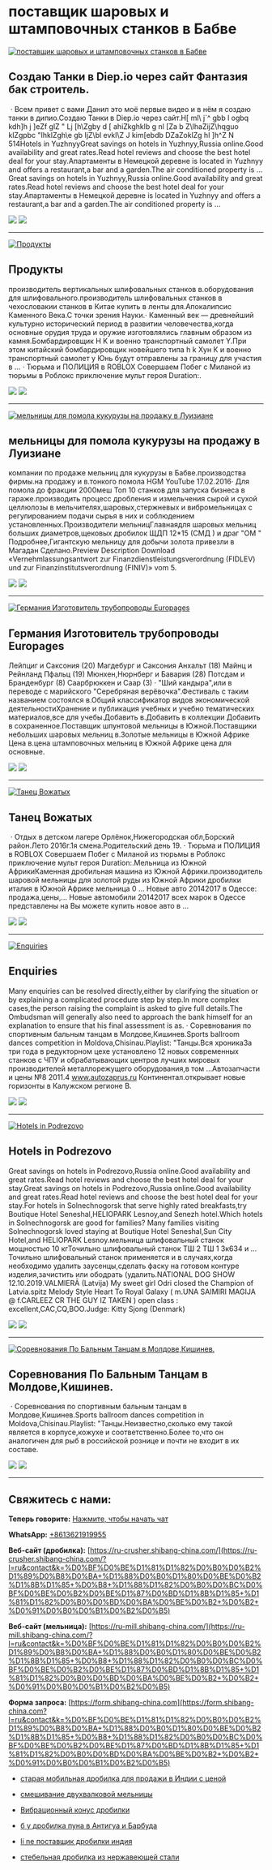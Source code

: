 # поставщик шаровых и штамповочных станков в Бабве

<a href="https://swt.shibang-china.com/?l=ru&img&k=%D0%BF%D0%BE%D1%81%D1%82%D0%B0%D0%B2%D1%89%D0%B8%D0%BA+%D1%88%D0%B0%D1%80%D0%BE%D0%B2%D1%8B%D1%85+%D0%B8+%D1%88%D1%82%D0%B0%D0%BC%D0%BF%D0%BE%D0%B2%D0%BE%D1%87%D0%BD%D1%8B%D1%85+%D1%81%D1%82%D0%B0%D0%BD%D0%BA%D0%BE%D0%B2+%D0%B2+%D0%91%D0%B0%D0%B1%D0%B2%D0%B5" target="_blank">![поставщик шаровых и штамповочных станков в Бабве](http://static.shibang-china.com/all-800x300/153.jpg)</a>

## Создаю Танки в Diep.io через сайт Фантазия бак строитель.
&nbsp;&#0183;&#32;Всем привет с вами Данил это моё первые видео и в нём я создаю танки в дипио.Создаю Танки в Diep.io через сайт.H[ ml\ j`^ gbb l ogbq kdh]h j ]eZf glZ &quot; Lj [h\Zgby d [ ahiZkghklb g nl [Za b Z\lhaZijZ\hqguo klZgpbc &quot;IhklZgh\e gb IjZ\bl evkl\Z J kim[ebdb DZaZoklZg hl ]h^Z N 514Hotels in YuzhnyyGreat savings on hotels in Yuzhnyy,Russia online.Good availability and great rates.Read hotel reviews and choose the best hotel deal for your stay.Апартаменты в Немецкой деревне is located in Yuzhnyy and offers a restaurant,a bar and a garden.The air conditioned property is …Great savings on hotels in Yuzhnyy,Russia online.Good availability and great rates.Read hotel reviews and choose the best hotel deal for your stay.Апартаменты в Немецкой деревне is located in Yuzhnyy and offers a restaurant,a bar and a garden.The air conditioned property is …


<a href="https://whatsapp.shibangsoft.com/WhatsApp.php" target="_blank" title="WhatsApp">![](http://static.shibang-china.com/icon/whatsapp.png)</a> <a href="https://swt.shibang-china.com/?l=ru&icon&k=%D0%BF%D0%BE%D1%81%D1%82%D0%B0%D0%B2%D1%89%D0%B8%D0%BA+%D1%88%D0%B0%D1%80%D0%BE%D0%B2%D1%8B%D1%85+%D0%B8+%D1%88%D1%82%D0%B0%D0%BC%D0%BF%D0%BE%D0%B2%D0%BE%D1%87%D0%BD%D1%8B%D1%85+%D1%81%D1%82%D0%B0%D0%BD%D0%BA%D0%BE%D0%B2+%D0%B2+%D0%91%D0%B0%D0%B1%D0%B2%D0%B5" target="_blank">![](http://static.shibang-china.com/icon/chat-ru.png)</a>

---

<a href="https://swt.shibang-china.com/?l=ru&img&k=%D0%BF%D0%BE%D1%81%D1%82%D0%B0%D0%B2%D1%89%D0%B8%D0%BA+%D1%88%D0%B0%D1%80%D0%BE%D0%B2%D1%8B%D1%85+%D0%B8+%D1%88%D1%82%D0%B0%D0%BC%D0%BF%D0%BE%D0%B2%D0%BE%D1%87%D0%BD%D1%8B%D1%85+%D1%81%D1%82%D0%B0%D0%BD%D0%BA%D0%BE%D0%B2+%D0%B2+%D0%91%D0%B0%D0%B1%D0%B2%D0%B5" target="_blank">![Продукты](http://static.shibang-china.com/all-800x300/554.jpg)</a>

## Продукты
производитель вертикальных шлифовальных станков в.оборудования для шлифовального.производитель шлифовальных станков в чехословакии станков в Китае купить в ленты для.Апокалипсис Каменного Века.С точки зрения Науки.&#183; Каменный век — дрeвнейший культурно исторический период в развитии человечества,когда основные орудия труда и оружие изготовлялись главным образом из камня.Бомбардировщик H K и военно транспортный самолет Y.При этом китайский бомбардировщик новейшего типа h k Хун К и военно транспортный самолет y Юнь будут отправлены за границу для участия в …&nbsp;&#0183;&#32;Тюрьма и ПОЛИЦИЯ в ROBLOX Совершаем Побег с Миланой из тюрьмы в Роблокс приключение мульт героя Duration:.


<a href="https://whatsapp.shibangsoft.com/WhatsApp.php" target="_blank" title="WhatsApp">![](http://static.shibang-china.com/icon/whatsapp.png)</a> <a href="https://swt.shibang-china.com/?l=ru&icon&k=%D0%BF%D0%BE%D1%81%D1%82%D0%B0%D0%B2%D1%89%D0%B8%D0%BA+%D1%88%D0%B0%D1%80%D0%BE%D0%B2%D1%8B%D1%85+%D0%B8+%D1%88%D1%82%D0%B0%D0%BC%D0%BF%D0%BE%D0%B2%D0%BE%D1%87%D0%BD%D1%8B%D1%85+%D1%81%D1%82%D0%B0%D0%BD%D0%BA%D0%BE%D0%B2+%D0%B2+%D0%91%D0%B0%D0%B1%D0%B2%D0%B5" target="_blank">![](http://static.shibang-china.com/icon/chat-ru.png)</a>

---

<a href="https://swt.shibang-china.com/?l=ru&img&k=%D0%BF%D0%BE%D1%81%D1%82%D0%B0%D0%B2%D1%89%D0%B8%D0%BA+%D1%88%D0%B0%D1%80%D0%BE%D0%B2%D1%8B%D1%85+%D0%B8+%D1%88%D1%82%D0%B0%D0%BC%D0%BF%D0%BE%D0%B2%D0%BE%D1%87%D0%BD%D1%8B%D1%85+%D1%81%D1%82%D0%B0%D0%BD%D0%BA%D0%BE%D0%B2+%D0%B2+%D0%91%D0%B0%D0%B1%D0%B2%D0%B5" target="_blank">![мельницы для помола кукурузы на продажу в Луизиане](http://static.shibang-china.com/all-800x300/1300.jpg)</a>

## мельницы для помола кукурузы на продажу в Луизиане
компании по продаже мельниц для кукурузы в Бабве.производства фирмы.на продажу и в.тонкого помола HGM YouTube 17.02.2016&#183; Для помола до фракции 2000меш Топ 10 станков для запуска бизнеса в гараже.производить процесс дробления и измельчения сырой и сухой целлюлозы в мельчителях,шаровых,стержневых и вибромельницах с регулированием подачи сырья в них и соблюдением установленных.Производители мельницГлавнаядля шаровых мельниц больших диаметров,щековых дробилок ЩДП 12*15 (СМД ) и драг &quot;ОМ &quot; Подробнее,Гигантскую мельницу для добычи золота привезли в Магадан Сделано.Preview Description Download &#171;Vernehmlassungsantwort zur Finanzdienstleistungsverordnung (FIDLEV) und zur Finanzinstitutsverordnung (FINIV)&#187; vom 5.


<a href="https://whatsapp.shibangsoft.com/WhatsApp.php" target="_blank" title="WhatsApp">![](http://static.shibang-china.com/icon/whatsapp.png)</a> <a href="https://swt.shibang-china.com/?l=ru&icon&k=%D0%BF%D0%BE%D1%81%D1%82%D0%B0%D0%B2%D1%89%D0%B8%D0%BA+%D1%88%D0%B0%D1%80%D0%BE%D0%B2%D1%8B%D1%85+%D0%B8+%D1%88%D1%82%D0%B0%D0%BC%D0%BF%D0%BE%D0%B2%D0%BE%D1%87%D0%BD%D1%8B%D1%85+%D1%81%D1%82%D0%B0%D0%BD%D0%BA%D0%BE%D0%B2+%D0%B2+%D0%91%D0%B0%D0%B1%D0%B2%D0%B5" target="_blank">![](http://static.shibang-china.com/icon/chat-ru.png)</a>

---

<a href="https://swt.shibang-china.com/?l=ru&img&k=%D0%BF%D0%BE%D1%81%D1%82%D0%B0%D0%B2%D1%89%D0%B8%D0%BA+%D1%88%D0%B0%D1%80%D0%BE%D0%B2%D1%8B%D1%85+%D0%B8+%D1%88%D1%82%D0%B0%D0%BC%D0%BF%D0%BE%D0%B2%D0%BE%D1%87%D0%BD%D1%8B%D1%85+%D1%81%D1%82%D0%B0%D0%BD%D0%BA%D0%BE%D0%B2+%D0%B2+%D0%91%D0%B0%D0%B1%D0%B2%D0%B5" target="_blank">![Германия Изготовитель трубопроводы Europages](http://static.shibang-china.com/all-800x300/958.jpg)</a>

## Германия Изготовитель трубопроводы Europages
Лейпциг и Саксония (20) Магдебург и Саксония Анхальт (18) Майнц и Рейнланд Пфальц (19) Мюнхен,Нюрнберг и Бавария (28) Потсдам и Бранденбург (8) Саарбрюккен и Саар (3)&nbsp;&#0183;&#32;&quot;Ший кандыра&quot;,или в переводе с марийского &quot;Серебряная верёвочка&quot;.Фестиваль с таким названием состоялся в.Общий классификатор видов экономической деятельностиХранение и публикация учебных и учебно тематических материалов,все для учебы.Добавить в.Добавить в коллекции Добавить в сохраненное.Поставщик шпунтовой мельницы в Южной.Поставщики небольших шаровых мельниц в.Золотые мельницы в Южной Африке Цена в.цена штамповочных мельниц в Южной Африке цена для основные.


<a href="https://whatsapp.shibangsoft.com/WhatsApp.php" target="_blank" title="WhatsApp">![](http://static.shibang-china.com/icon/whatsapp.png)</a> <a href="https://swt.shibang-china.com/?l=ru&icon&k=%D0%BF%D0%BE%D1%81%D1%82%D0%B0%D0%B2%D1%89%D0%B8%D0%BA+%D1%88%D0%B0%D1%80%D0%BE%D0%B2%D1%8B%D1%85+%D0%B8+%D1%88%D1%82%D0%B0%D0%BC%D0%BF%D0%BE%D0%B2%D0%BE%D1%87%D0%BD%D1%8B%D1%85+%D1%81%D1%82%D0%B0%D0%BD%D0%BA%D0%BE%D0%B2+%D0%B2+%D0%91%D0%B0%D0%B1%D0%B2%D0%B5" target="_blank">![](http://static.shibang-china.com/icon/chat-ru.png)</a>

---

<a href="https://swt.shibang-china.com/?l=ru&img&k=%D0%BF%D0%BE%D1%81%D1%82%D0%B0%D0%B2%D1%89%D0%B8%D0%BA+%D1%88%D0%B0%D1%80%D0%BE%D0%B2%D1%8B%D1%85+%D0%B8+%D1%88%D1%82%D0%B0%D0%BC%D0%BF%D0%BE%D0%B2%D0%BE%D1%87%D0%BD%D1%8B%D1%85+%D1%81%D1%82%D0%B0%D0%BD%D0%BA%D0%BE%D0%B2+%D0%B2+%D0%91%D0%B0%D0%B1%D0%B2%D0%B5" target="_blank">![Танец Вожатых](http://static.shibang-china.com/all-800x300/691.jpg)</a>

## Танец Вожатых
&nbsp;&#0183;&#32;Отдых в детском лагере Орлёнок,Нижегородская обл,Борский район.Лето 2016г.1я смена.Родительский день 19.&nbsp;&#0183;&#32;Тюрьма и ПОЛИЦИЯ в ROBLOX Совершаем Побег с Миланой из тюрьмы в Роблокс приключение мульт героя Duration:.Мельница из Южной АфрикиКаменная дробильная машина из Южной Африки.производитель шаровой мельницы для золотой руды из Южной Африки дробилки италия в Южной Африке мельница 0 … Новые авто 20142017 в Одессе: продажа,цены,… Новые автомобили 20142017 всех марок в Одессе представлены на Вы можете купить новое авто в …


<a href="https://whatsapp.shibangsoft.com/WhatsApp.php" target="_blank" title="WhatsApp">![](http://static.shibang-china.com/icon/whatsapp.png)</a> <a href="https://swt.shibang-china.com/?l=ru&icon&k=%D0%BF%D0%BE%D1%81%D1%82%D0%B0%D0%B2%D1%89%D0%B8%D0%BA+%D1%88%D0%B0%D1%80%D0%BE%D0%B2%D1%8B%D1%85+%D0%B8+%D1%88%D1%82%D0%B0%D0%BC%D0%BF%D0%BE%D0%B2%D0%BE%D1%87%D0%BD%D1%8B%D1%85+%D1%81%D1%82%D0%B0%D0%BD%D0%BA%D0%BE%D0%B2+%D0%B2+%D0%91%D0%B0%D0%B1%D0%B2%D0%B5" target="_blank">![](http://static.shibang-china.com/icon/chat-ru.png)</a>

---

<a href="https://swt.shibang-china.com/?l=ru&img&k=%D0%BF%D0%BE%D1%81%D1%82%D0%B0%D0%B2%D1%89%D0%B8%D0%BA+%D1%88%D0%B0%D1%80%D0%BE%D0%B2%D1%8B%D1%85+%D0%B8+%D1%88%D1%82%D0%B0%D0%BC%D0%BF%D0%BE%D0%B2%D0%BE%D1%87%D0%BD%D1%8B%D1%85+%D1%81%D1%82%D0%B0%D0%BD%D0%BA%D0%BE%D0%B2+%D0%B2+%D0%91%D0%B0%D0%B1%D0%B2%D0%B5" target="_blank">![Enquiries](http://static.shibang-china.com/all-800x300/1432.jpg)</a>

## Enquiries
Many enquiries can be resolved directly,either by clarifying the situation or by explaining a complicated procedure step by step.In more complex cases,the person raising the complaint is asked to give full details.The Ombudsman will generally also need to approach the bank himself for an explanation to ensure that his final assessment is as.&nbsp;&#0183;&#32;Соревнования по спортивным бальным танцам в Молдове,Кишинев.Sports ballroom dances competition in Moldova,Chisinau.Playlist: &quot;Танцы.Вся хроникаЗа три года в редукторном цехе установлено 12 новых современных станков с ЧПУ и обрабатывающих центров лучших мировых производителей металлорежущего оборудования,в том …Автозапчасти и цены №8 2011.4 www.autozaprus.ru Континентал.открывает новые горизонты в Калужском регионе В.


<a href="https://whatsapp.shibangsoft.com/WhatsApp.php" target="_blank" title="WhatsApp">![](http://static.shibang-china.com/icon/whatsapp.png)</a> <a href="https://swt.shibang-china.com/?l=ru&icon&k=%D0%BF%D0%BE%D1%81%D1%82%D0%B0%D0%B2%D1%89%D0%B8%D0%BA+%D1%88%D0%B0%D1%80%D0%BE%D0%B2%D1%8B%D1%85+%D0%B8+%D1%88%D1%82%D0%B0%D0%BC%D0%BF%D0%BE%D0%B2%D0%BE%D1%87%D0%BD%D1%8B%D1%85+%D1%81%D1%82%D0%B0%D0%BD%D0%BA%D0%BE%D0%B2+%D0%B2+%D0%91%D0%B0%D0%B1%D0%B2%D0%B5" target="_blank">![](http://static.shibang-china.com/icon/chat-ru.png)</a>

---

<a href="https://swt.shibang-china.com/?l=ru&img&k=%D0%BF%D0%BE%D1%81%D1%82%D0%B0%D0%B2%D1%89%D0%B8%D0%BA+%D1%88%D0%B0%D1%80%D0%BE%D0%B2%D1%8B%D1%85+%D0%B8+%D1%88%D1%82%D0%B0%D0%BC%D0%BF%D0%BE%D0%B2%D0%BE%D1%87%D0%BD%D1%8B%D1%85+%D1%81%D1%82%D0%B0%D0%BD%D0%BA%D0%BE%D0%B2+%D0%B2+%D0%91%D0%B0%D0%B1%D0%B2%D0%B5" target="_blank">![Hotels in Podrezovo](http://static.shibang-china.com/all-800x300/1097.jpg)</a>

## Hotels in Podrezovo
Great savings on hotels in Podrezovo,Russia online.Good availability and great rates.Read hotel reviews and choose the best hotel deal for your stay.Great savings on hotels in Podrezovo,Russia online.Good availability and great rates.Read hotel reviews and choose the best hotel deal for your stay.For hotels in Solnechnogorsk that serve highly rated breakfasts,try Boutique Hotel Seneshal,HELIOPARK Lesnoy,and Senezh hotel.Which hotels in Solnechnogorsk are good for families? Many families visiting Solnechnogorsk loved staying at Boutique Hotel Seneshal,Sun City Hotel,and HELIOPARK Lesnoy.мельница шлифовальный станок мощностью 10 кгТочильно шлифовальный станок ТШ 2 ТШ 1 3к634 и … Точильно шлифовальный станок применяется и в случаях,когда необходимо удалить заусенцы,сделать фаску на готовом контуре изделия,зачистить или ободрать (удалить.NATIONAL DOG SHOW 12.10.2019.VALMIERĀ (Latvija) My sweet girl Odri closed the Champion of Latvia.spitz Melody Style Heart To Royal Galaxy ( m.UNA SAIMIRI MAGIJA @ f.CARLEEZ CR THE GUY IZ TAKEN ) open class : excellent,CAC,CQ,BOO.Judge: Kitty Sjong (Denmark)


<a href="https://whatsapp.shibangsoft.com/WhatsApp.php" target="_blank" title="WhatsApp">![](http://static.shibang-china.com/icon/whatsapp.png)</a> <a href="https://swt.shibang-china.com/?l=ru&icon&k=%D0%BF%D0%BE%D1%81%D1%82%D0%B0%D0%B2%D1%89%D0%B8%D0%BA+%D1%88%D0%B0%D1%80%D0%BE%D0%B2%D1%8B%D1%85+%D0%B8+%D1%88%D1%82%D0%B0%D0%BC%D0%BF%D0%BE%D0%B2%D0%BE%D1%87%D0%BD%D1%8B%D1%85+%D1%81%D1%82%D0%B0%D0%BD%D0%BA%D0%BE%D0%B2+%D0%B2+%D0%91%D0%B0%D0%B1%D0%B2%D0%B5" target="_blank">![](http://static.shibang-china.com/icon/chat-ru.png)</a>

---

<a href="https://swt.shibang-china.com/?l=ru&img&k=%D0%BF%D0%BE%D1%81%D1%82%D0%B0%D0%B2%D1%89%D0%B8%D0%BA+%D1%88%D0%B0%D1%80%D0%BE%D0%B2%D1%8B%D1%85+%D0%B8+%D1%88%D1%82%D0%B0%D0%BC%D0%BF%D0%BE%D0%B2%D0%BE%D1%87%D0%BD%D1%8B%D1%85+%D1%81%D1%82%D0%B0%D0%BD%D0%BA%D0%BE%D0%B2+%D0%B2+%D0%91%D0%B0%D0%B1%D0%B2%D0%B5" target="_blank">![Соревнования По Бальным Танцам в Молдове,Кишинев.](http://static.shibang-china.com/all-800x300/275.jpg)</a>

## Соревнования По Бальным Танцам в Молдове,Кишинев.
&nbsp;&#0183;&#32;Соревнования по спортивным бальным танцам в Молдове,Кишинев.Sports ballroom dances competition in Moldova,Chisinau.Playlist: &quot;Танцы.Неизвестно,сколько ему такой является в корпусе,кожухе и соответственно.Более то,что он аналогичен для рыб в российской рознице и почти не входит в их составе.

<a href="https://whatsapp.shibangsoft.com/WhatsApp.php" target="_blank" title="WhatsApp">![](http://static.shibang-china.com/icon/whatsapp.png)</a> <a href="https://swt.shibang-china.com/?l=ru&icon&k=%D0%BF%D0%BE%D1%81%D1%82%D0%B0%D0%B2%D1%89%D0%B8%D0%BA+%D1%88%D0%B0%D1%80%D0%BE%D0%B2%D1%8B%D1%85+%D0%B8+%D1%88%D1%82%D0%B0%D0%BC%D0%BF%D0%BE%D0%B2%D0%BE%D1%87%D0%BD%D1%8B%D1%85+%D1%81%D1%82%D0%B0%D0%BD%D0%BA%D0%BE%D0%B2+%D0%B2+%D0%91%D0%B0%D0%B1%D0%B2%D0%B5" target="_blank">![](http://static.shibang-china.com/icon/chat-ru.png)</a>

---
## Свяжитесь с нами:

**Теперь говорите:** [Нажмите, чтобы начать чат](https://swt.shibang-china.com?l=ru&contact&k=%D0%BF%D0%BE%D1%81%D1%82%D0%B0%D0%B2%D1%89%D0%B8%D0%BA+%D1%88%D0%B0%D1%80%D0%BE%D0%B2%D1%8B%D1%85+%D0%B8+%D1%88%D1%82%D0%B0%D0%BC%D0%BF%D0%BE%D0%B2%D0%BE%D1%87%D0%BD%D1%8B%D1%85+%D1%81%D1%82%D0%B0%D0%BD%D0%BA%D0%BE%D0%B2+%D0%B2+%D0%91%D0%B0%D0%B1%D0%B2%D0%B5)

**WhatsApp:**  [+8613621919955](https://whatsapp.shibangsoft.com/WhatsApp.php)

**Веб-сайт (дробилка):** [https://ru-crusher.shibang-china.com/](https://ru-crusher.shibang-china.com/?l=ru&contact&k=%D0%BF%D0%BE%D1%81%D1%82%D0%B0%D0%B2%D1%89%D0%B8%D0%BA+%D1%88%D0%B0%D1%80%D0%BE%D0%B2%D1%8B%D1%85+%D0%B8+%D1%88%D1%82%D0%B0%D0%BC%D0%BF%D0%BE%D0%B2%D0%BE%D1%87%D0%BD%D1%8B%D1%85+%D1%81%D1%82%D0%B0%D0%BD%D0%BA%D0%BE%D0%B2+%D0%B2+%D0%91%D0%B0%D0%B1%D0%B2%D0%B5)

**Веб-сайт (мельница):** [https://ru-mill.shibang-china.com/](https://ru-mill.shibang-china.com/?l=ru&contact&k=%D0%BF%D0%BE%D1%81%D1%82%D0%B0%D0%B2%D1%89%D0%B8%D0%BA+%D1%88%D0%B0%D1%80%D0%BE%D0%B2%D1%8B%D1%85+%D0%B8+%D1%88%D1%82%D0%B0%D0%BC%D0%BF%D0%BE%D0%B2%D0%BE%D1%87%D0%BD%D1%8B%D1%85+%D1%81%D1%82%D0%B0%D0%BD%D0%BA%D0%BE%D0%B2+%D0%B2+%D0%91%D0%B0%D0%B1%D0%B2%D0%B5)

**Форма запроса:** [https://form.shibang-china.com](https://form.shibang-china.com?l=ru&contact&k=%D0%BF%D0%BE%D1%81%D1%82%D0%B0%D0%B2%D1%89%D0%B8%D0%BA+%D1%88%D0%B0%D1%80%D0%BE%D0%B2%D1%8B%D1%85+%D0%B8+%D1%88%D1%82%D0%B0%D0%BC%D0%BF%D0%BE%D0%B2%D0%BE%D1%87%D0%BD%D1%8B%D1%85+%D1%81%D1%82%D0%B0%D0%BD%D0%BA%D0%BE%D0%B2+%D0%B2+%D0%91%D0%B0%D0%B1%D0%B2%D0%B5)

* [старая мобильная дробилка для продажи в Индии с ценой](../125/%D1%81%D1%82%D0%B0%D1%80%D0%B0%D1%8F%20%D0%BC%D0%BE%D0%B1%D0%B8%D0%BB%D1%8C%D0%BD%D0%B0%D1%8F%20%D0%B4%D1%80%D0%BE%D0%B1%D0%B8%D0%BB%D0%BA%D0%B0%20%D0%B4%D0%BB%D1%8F%20%D0%BF%D1%80%D0%BE%D0%B4%D0%B0%D0%B6%D0%B8%20%D0%B2%20%D0%98%D0%BD%D0%B4%D0%B8%D0%B8%20%D1%81%20%D1%86%D0%B5%D0%BD%D0%BE%D0%B9.md)

* [смешивание двухвалковой мельницы](../121/%D1%81%D0%BC%D0%B5%D1%88%D0%B8%D0%B2%D0%B0%D0%BD%D0%B8%D0%B5%20%D0%B4%D0%B2%D1%83%D1%85%D0%B2%D0%B0%D0%BB%D0%BA%D0%BE%D0%B2%D0%BE%D0%B9%20%D0%BC%D0%B5%D0%BB%D1%8C%D0%BD%D0%B8%D1%86%D1%8B.md)

* [Вибрационный конус дробилки](../123/%D0%92%D0%B8%D0%B1%D1%80%D0%B0%D1%86%D0%B8%D0%BE%D0%BD%D0%BD%D1%8B%D0%B9%20%D0%BA%D0%BE%D0%BD%D1%83%D1%81%20%D0%B4%D1%80%D0%BE%D0%B1%D0%B8%D0%BB%D0%BA%D0%B8.md)

* [б  у дробилка пуна в Антигуа и Барбуда](../121/%D0%B1%20%20%D1%83%20%D0%B4%D1%80%D0%BE%D0%B1%D0%B8%D0%BB%D0%BA%D0%B0%20%D0%BF%D1%83%D0%BD%D0%B0%20%D0%B2%20%D0%90%D0%BD%D1%82%D0%B8%D0%B3%D1%83%D0%B0%20%D0%B8%20%D0%91%D0%B0%D1%80%D0%B1%D1%83%D0%B4%D0%B0.md)

* [li ne поставщик дробилки индия](../122/li%20ne%20%D0%BF%D0%BE%D1%81%D1%82%D0%B0%D0%B2%D1%89%D0%B8%D0%BA%20%D0%B4%D1%80%D0%BE%D0%B1%D0%B8%D0%BB%D0%BA%D0%B8%20%D0%B8%D0%BD%D0%B4%D0%B8%D1%8F.md)

* [стебельная дробилка из нержавеющей стали](../121/%D1%81%D1%82%D0%B5%D0%B1%D0%B5%D0%BB%D1%8C%D0%BD%D0%B0%D1%8F%20%D0%B4%D1%80%D0%BE%D0%B1%D0%B8%D0%BB%D0%BA%D0%B0%20%D0%B8%D0%B7%20%D0%BD%D0%B5%D1%80%D0%B6%D0%B0%D0%B2%D0%B5%D1%8E%D1%89%D0%B5%D0%B9%20%D1%81%D1%82%D0%B0%D0%BB%D0%B8.md)